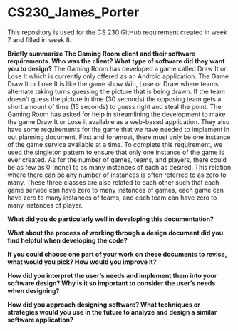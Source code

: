 # CS230_James_Porter
This repository is used for the CS 230 GitHub requirement created in week 7 and filled in week 8.

**Briefly summarize The Gaming Room client and their software requirements. Who was the client? What type of software did they want you to design?**
The Gaming Room has developed a game called Draw It or Lose It which is currently only offered as an Android application. The Game Draw It or Lose It is like the game show Win, Lose or Draw where teams alternate taking turns guessing the picture that is being drawn. If the team doesn't guess the picture in time (30 seconds) the opposing team gets a short amount of time (15 seconds) to guess right and steal the point. The Gaming Room has asked for help in streamlining the development to make the game Draw It or Lose it available as a web-based application. They also have some requirements for the game that we have needed to implement in out planning document. First and foremost, there must only be one instance of the game service available at a time. To complete this requirement, we used the singleton pattern to ensure that only one instance of the game is ever created. As for the number of games, teams, and players, there could be as few as 0 (none) to as many instances of each as desired. This relation where there can be any number of instances is often referred to as zero to many. These three classes are also related to each other such that each game service can have zero to many instances of games, each game can have zero to many instances of teams, and each team can have zero to many instances of player.

**What did you do particularly well in developing this documentation?**


**What about the process of working through a design document did you find helpful when developing the code?**


**If you could choose one part of your work on these documents to revise, what would you pick? How would you improve it?**


**How did you interpret the user’s needs and implement them into your software design? Why is it so important to consider the user’s needs when designing?**


**How did you approach designing software? What techniques or strategies would you use in the future to analyze and design a similar software application?**
